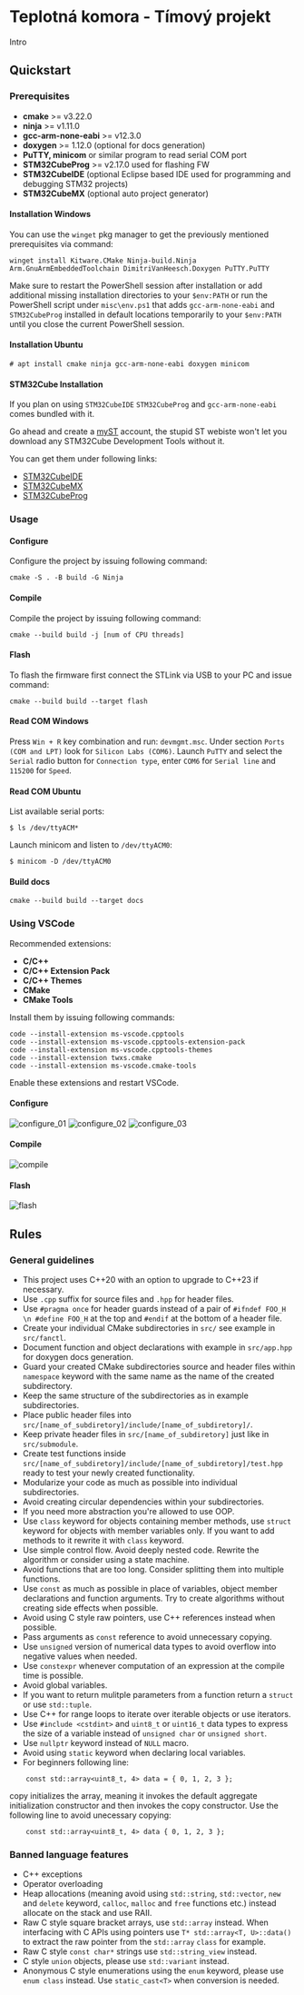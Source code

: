 # Teplotná komora - Tímový projekt

Intro

## Quickstart

### Prerequisites

- **cmake** >= v3.22.0
- **ninja** >= v1.11.0
- **gcc-arm-none-eabi** >= v12.3.0
- **doxygen** >= 1.12.0 (optional for docs generation)
- **PuTTY, minicom** or similar program to read serial COM port
- **STM32CubeProg** >= v2.17.0 used for flashing FW
- **STM32CubeIDE** (optional Eclipse based IDE used for programming and debugging STM32 projects)
- **STM32CubeMX** (optional auto project generator)

#### Installation Windows

You can use the `winget` pkg manager to get the previously mentioned prerequisites via command:
```
winget install Kitware.CMake Ninja-build.Ninja Arm.GnuArmEmbeddedToolchain DimitriVanHeesch.Doxygen PuTTY.PuTTY
```

Make sure to restart the PowerShell session after installation or add additional missing installation directories to your `$env:PATH` or run the PowerShell script under `misc\env.ps1` that adds `gcc-arm-none-eabi` and `STM32CubeProg` installed in default locations temporarily to your `$env:PATH` until you close the current PowerShell session.

#### Installation Ubuntu

```
# apt install cmake ninja gcc-arm-none-eabi doxygen minicom
```

#### STM32Cube Installation

If you plan on using `STM32CubeIDE` `STM32CubeProg` and  `gcc-arm-none-eabi` comes bundled with it.

Go ahead and create a [myST](https://my.st.com) account, the stupid ST webiste won't let you download any STM32Cube Development Tools without it.

You can get them under following links:
- [STM32CubeIDE](https://www.st.com/en/development-tools/stm32cubeide.html#st-get-software)
- [STM32CubeMX](https://www.st.com/en/development-tools/stm32cubemx.html#st-get-software)
- [STM32CubeProg](https://www.st.com/en/development-tools/stm32cubeprog.html#st-get-software)

### Usage

#### Configure

Configure the project by issuing following command:
```
cmake -S . -B build -G Ninja
```

#### Compile

Compile the project by issuing following command:
```
cmake --build build -j [num of CPU threads]
```

#### Flash

To flash the firmware first connect the STLink via USB to your PC and issue command:
```
cmake --build build --target flash
```

#### Read COM Windows

Press `Win + R` key combination and run: `devmgmt.msc`. Under section `Ports (COM and LPT)` look for `Silicon Labs (COM6)`. Launch `PuTTY` and select the `Serial` radio button for `Connection type`, enter `COM6` for `Serial line` and `115200` for `Speed`.

#### Read COM Ubuntu

List available serial ports:
```
$ ls /dev/ttyACM*
```

Launch minicom and listen to `/dev/ttyACM0`:
```
$ minicom -D /dev/ttyACM0
```

#### Build docs

```
cmake --build build --target docs
```

### Using VSCode

Recommended extensions:

- **C/C++**
- **C/C++ Extension Pack**
- **C/C++ Themes**
- **CMake**
- **CMake Tools**

Install them by issuing following commands:
```
code --install-extension ms-vscode.cpptools
code --install-extension ms-vscode.cpptools-extension-pack
code --install-extension ms-vscode.cpptools-themes
code --install-extension twxs.cmake
code --install-extension ms-vscode.cmake-tools
```

Enable these extensions and restart VSCode.

#### Configure

![configure_01](misc/readme_images/vscode/configure_01.jpg)
![configure_02](misc/readme_images/vscode/configure_02.jpg)
![configure_03](misc/readme_images/vscode/configure_03.jpg)

#### Compile

![compile](misc/readme_images/vscode/compile.jpg)

#### Flash

![flash](misc/readme_images/vscode/flash.jpg)

## Rules

### General guidelines

- This project uses C++20 with an option to upgrade to C++23 if necessary.
- Use `.cpp` suffix for source files and `.hpp` for header files.
- Use `#pragma once` for header guards instead of a pair of `#ifndef FOO_H \n #define FOO_H` at the top and `#endif` at the bottom of a header file.
- Create your individual CMake subdirectories in `src/` see example in `src/fanctl`.
- Document function and object declarations with example in `src/app.hpp` for doxygen docs generation.
- Guard your created CMake subdirectories source and header files within `namespace` keyword with the same name as the name of the created subdirectory.
- Keep the same structure of the subdirectories as in example subdirectories.
- Place public header files into `src/[name_of_subdiretory]/include/[name_of_subdiretory]/`.
- Keep private header files in `src/[name_of_subdiretory]` just like in `src/submodule`.
- Create test functions inside `src/[name_of_subdiretory]/include/[name_of_subdiretory]/test.hpp` ready to test your newly created functionality.
- Modularize your code as much as possible into individual subdirectories.
- Avoid creating circular dependencies within your subdirectories.
- If you need more abstraction you're allowed to use OOP.
- Use `class` keyword for objects containing member methods, use `struct` keyword for objects with member variables only. If you want to add methods to it rewrite it with `class` keyword.
- Use simple control flow. Avoid deeply nested code. Rewrite the algorithm or consider using a state machine.
- Avoid functions that are too long. Consider splitting them into multiple functions.
- Use `const` as much as possible in place of variables, object member declarations and function arguments. Try to create algorithms without creating side effects when possible.
- Avoid using C style raw pointers, use C++ references instead when possible.
- Pass arguments as `const` reference to avoid unnecessary copying.
- Use `unsigned` version of numerical data types to avoid overflow into negative values when needed.
- Use `constexpr` whenever computation of an expression at the compile time is possible.
- Avoid global variables.
- If you want to return mulitple parameters from a function return a `struct` or use `std::tuple`.
- Use C++ for range loops to iterate over iterable objects or use iterators.
- Use `#include <cstdint>` and `uint8_t` or `uint16_t` data types to express the size of a variable instead of `unsigned char` or `unsigned short`.
- Use `nullptr` keyword instead of `NULL` macro.
- Avoid using `static` keyword when declaring local variables.
- For beginners following line:
```
    const std::array<uint8_t, 4> data = { 0, 1, 2, 3 };
```
copy initializes the array, meaning it invokes the default aggregate initialization constructor and then invokes the copy constructor. Use the following line to avoid unecessary copying:
```
    const std::array<uint8_t, 4> data { 0, 1, 2, 3 };
```

### Banned language features

- C++ exceptions
- Operator overloading
- Heap allocations (meaning avoid using `std::string`, `std::vector`, `new` and `delete` keyword, `calloc`, `malloc` and `free` functions etc.) instead allocate on the stack and use RAII.
- Raw C style square bracket arrays, use `std::array` instead. When interfacing with C APIs using pointers use `T* std::array<T, U>::data()` to extract the raw pointer from the `std::array` `class` for example.
- Raw C style `const char*` strings use `std::string_view` instead.
- C style `union` objects, please use `std::variant` instead.
- Anonymous C style enumerations using the `enum` keyword, please use `enum class` instead. Use `static_cast<T>` when conversion is needed.
